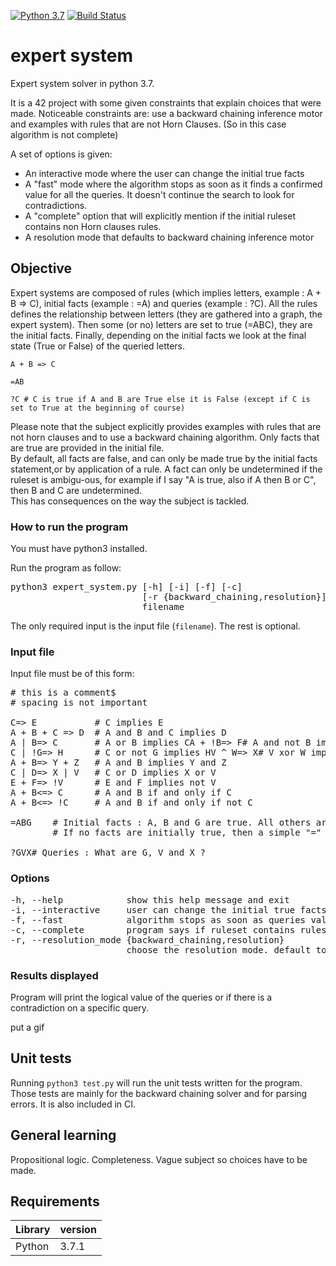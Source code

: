 [![Python 3.7](https://img.shields.io/badge/python-3.7-blue.svg)](https://www.python.org/downloads/release/python-360/)
[![Build Status](https://travis-ci.com/blopax/expert_system.svg?branch=master)](https://travis-ci.com/blopax/expert_system)

# expert system

Expert system solver in python 3.7.  

It is a 42 project with some given constraints that explain choices that were made. Noticeable constraints are: use a 
backward chaining inference motor and examples with rules that are not Horn Clauses. (So in this case algorithm is not complete)

A set of options is given:
- An interactive mode where the user can change the initial true facts
- A "fast" mode where the algorithm stops as soon as it finds a confirmed value for all the queries. 
It doesn't continue the search to look for contradictions.
- A "complete" option that will explicitly mention if the initial ruleset contains non Horn clauses rules.
- A resolution mode that defaults to backward chaining inference motor 


## Objective
Expert systems are composed of rules (which implies letters, example : A + B => C), initial facts (example : =A) 
and queries (example : ?C). All the rules defines the relationship between letters (they are gathered into a graph, 
the expert system). Then some (or no) letters are set to true (=ABC), they are the initial facts. Finally, depending 
on the initial facts we look at the final state (True or False) of the queried letters.

```
A + B => C

=AB

?C # C is true if A and B are True else it is False (except if C is set to True at the beginning of course)
```

Please note that the subject explicitly provides examples with rules that are not 
horn clauses and to use a backward chaining algorithm. 
Only facts that are true are provided in the initial file.   
By default, all facts are false, and can only be made true by the initial facts statement,or by application of a rule. 
A fact can only be undetermined if the ruleset is ambigu-ous, for example if I say "A is true, also if A then B or C", 
then B and C are undetermined.  
This has consequences on the way the subject is tackled.


### How to run the program
You must have python3 installed.  

Run the program as follow:

<pre>
python3 expert_system.py [-h] [-i] [-f] [-c]
                         [-r {backward_chaining,resolution}]
                         filename
</pre>

The only required input is the input file (`filename`). The rest is optional.


### Input file
Input file must be of this form:

<pre>
# this is a comment$
# spacing is not important

C=> E           # C implies E
A + B + C => D  # A and B and C implies D
A | B=> C       # A or B implies CA + !B=> F# A and not B implies F
C | !G=> H      # C or not G implies HV ^ W=> X# V xor W implies X
A + B=> Y + Z   # A and B implies Y and Z
C | D=> X | V   # C or D implies X or V
E + F=> !V      # E and F implies not V
A + B<=> C      # A and B if and only if C
A + B<=> !C     # A and B if and only if not C

=ABG    # Initial facts : A, B and G are true. All others are false.
        # If no facts are initially true, then a simple "=" followed# by a newline is used

?GVX# Queries : What are G, V and X ?
</pre>



### Options
<pre>
-h, --help            show this help message and exit
-i, --interactive     user can change the initial true facts on the fly
-f, --fast            algorithm stops as soon as queries values are confirmed 
-c, --complete        program says if ruleset contains rules that are not Horn clauses
-r, --resolution_mode {backward_chaining,resolution}
                      choose the resolution mode. default to backward_chaining
</pre>


### Results displayed
Program will print the logical value of the queries or if there is a contradiction on a specific query.

put a gif


## Unit tests
Running ```python3 test.py``` will run the unit tests written for the program. 
Those tests are mainly for the backward chaining solver and for parsing errors. 
It is also included in CI.


## General learning
Propositional logic. Completeness. Vague subject so choices have to be made.


## Requirements

| Library | version |
| --- | --- |
| Python | 3.7.1 |


